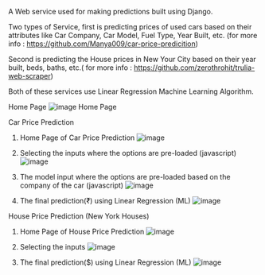 A Web service used for making predictions built using Django.

Two types of Service, first is predicting prices of used cars based on their attributes like Car Company, Car Model, Fuel Type, Year Built, etc. (for more info : https://github.com/Manya009/car-price-predicition)

Second is predicting the House prices in New Your City based on their year built, beds, baths, etc.( for more info : https://github.com/zerothrohit/trulia-web-scraper)

Both of these services use Linear Regression Machine Learning Algorithm.

Home Page
![image](https://user-images.githubusercontent.com/94184147/215550936-2373abc3-7ca2-4e6d-962f-cb60e46c21b2.png)
Home Page


Car Price Prediction

1. Home Page of Car Price Prediction
![image](https://user-images.githubusercontent.com/94184147/215551278-6818bb27-3fa9-45b0-b814-9018c97d30c2.png)

2. Selecting the inputs where the options are pre-loaded (javascript)
![image](https://user-images.githubusercontent.com/94184147/215551380-54258d14-50a9-4f89-8f59-fb858c198759.png)

3. The model input where the options are pre-loaded based on the company of the car (javascript)
![image](https://user-images.githubusercontent.com/94184147/215551445-3e88bfac-ff21-470d-bdd5-028aa1a6dd56.png)

4. The final prediction(₹) using Linear Regression (ML)
![image](https://user-images.githubusercontent.com/94184147/215551621-23d2d4d9-b36f-4e6d-9f1e-45e2ae72ed86.png)




House Price Prediction (New York Houses)

1. Home Page of House Price Prediction
![image](https://user-images.githubusercontent.com/94184147/215551859-e7dd00d0-0272-4b27-a773-60944f07923e.png)

2. Selecting the inputs 
![image](https://user-images.githubusercontent.com/94184147/215555688-4dbeab56-f80a-41ca-a629-964280043578.png)

4. The final prediction($) using Linear Regression (ML)
![image](https://user-images.githubusercontent.com/94184147/215551993-0284ccdf-9558-4506-9f7b-34900c185d6b.png)

